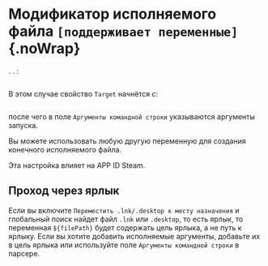 # Модификатор исполняемого файла `[поддерживает переменные]`{.noWrap}

. . :

```

```

В этом случае свойство `Target` начнётся с:

```

```

после чего в поле `Аргументы командной строки` указываются аргументы запуска.

Вы можете использовать любую другую переменную для создания конечного исполняемого файла.

Эта настройка влияет на APP ID Steam.

## Проход через ярлык

Если вы включите `Переместить .lnk/.desktop к месту назначения` и глобальный поиск найдет файл `.lnk` или `.desktop`, то есть ярлык, то переменная `${filePath}` будет содержать цель ярлыка, а не путь к ярлыку. Если вы хотите добавить исполняемые аргументы, добавьте их в цель ярлыка или используйте поле `Аргументы командной строки` в парсере.
